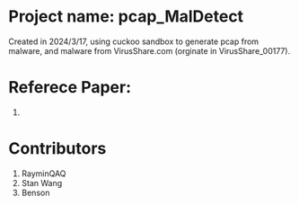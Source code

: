 # Project name: pcap_MalDetect
Created in 2024/3/17, using cuckoo sandbox to generate pcap from malware, and malware from VirusShare.com (orginate in VirusShare_00177).

# Referece Paper: 
1. 

# Contributors
1. RayminQAQ
2. Stan Wang
3. Benson

